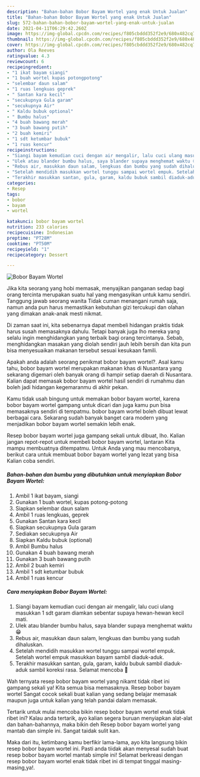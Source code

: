 ```yaml
---
description: "Bahan-bahan Bobor Bayam Wortel yang enak Untuk Jualan"
title: "Bahan-bahan Bobor Bayam Wortel yang enak Untuk Jualan"
slug: 572-bahan-bahan-bobor-bayam-wortel-yang-enak-untuk-jualan
date: 2021-04-11T06:29:42.260Z
image: https://img-global.cpcdn.com/recipes/f805cbddd352f2e9/680x482cq70/bobor-bayam-wortel-foto-resep-utama.jpg
thumbnail: https://img-global.cpcdn.com/recipes/f805cbddd352f2e9/680x482cq70/bobor-bayam-wortel-foto-resep-utama.jpg
cover: https://img-global.cpcdn.com/recipes/f805cbddd352f2e9/680x482cq70/bobor-bayam-wortel-foto-resep-utama.jpg
author: Ola Reeves
ratingvalue: 4.3
reviewcount: 6
recipeingredient:
- "1 ikat bayam siangi"
- "1 buah wortel kupas potongpotong"
- "selembar daun salam"
- "1 ruas lengkuas geprek"
- " Santan kara kecil"
- "secukupnya Gula garam"
- "secukupnya Air"
- " Kaldu bubuk optional"
- " Bumbu halus"
- "4 buah bawang merah"
- "3 buah bawang putih"
- "2 buah kemiri"
- "1 sdt ketumbar bubuk"
- "1 ruas kencur"
recipeinstructions:
- "Siangi bayam kemudian cuci dengan air mengalir, lalu cuci ulang masukkan 1 sdt garam diamkan sebentar supaya hewan-hewan kecil mati."
- "Ulek atau blander bumbu halus, saya blander supaya menghemat waktu 😁"
- "Rebus air, masukkan daun salam, lengkuas dan bumbu yang sudah dihaluskan."
- "Setelah mendidih masukkan wortel tunggu sampai wortel empuk. Setelah wortel empuk masukkan bayam sambil diaduk-aduk."
- "Terakhir masukkan santan, gula, garam, kaldu bubuk sambil diaduk-aduk sambil koreksi rasa. Selamat mencoba 🥰"
categories:
- Resep
tags:
- bobor
- bayam
- wortel

katakunci: bobor bayam wortel 
nutrition: 233 calories
recipecuisine: Indonesian
preptime: "PT28M"
cooktime: "PT50M"
recipeyield: "1"
recipecategory: Dessert

---
```



![Bobor Bayam Wortel](https://img-global.cpcdn.com/recipes/f805cbddd352f2e9/680x482cq70/bobor-bayam-wortel-foto-resep-utama.jpg)

Jika kita seorang yang hobi memasak, menyajikan panganan sedap bagi orang tercinta merupakan suatu hal yang mengasyikan untuk kamu sendiri. Tanggung jawab seorang  wanita Tidak cuman menangani rumah saja, namun anda pun harus memastikan kebutuhan gizi tercukupi dan olahan yang dimakan anak-anak mesti nikmat.

Di zaman  saat ini, kita sebenarnya dapat membeli hidangan praktis tidak harus susah memasaknya dahulu. Tetapi banyak juga lho mereka yang selalu ingin menghidangkan yang terbaik bagi orang tercintanya. Sebab, menghidangkan masakan yang diolah sendiri jauh lebih bersih dan kita pun bisa menyesuaikan makanan tersebut sesuai kesukaan famili. 



Apakah anda adalah seorang penikmat bobor bayam wortel?. Asal kamu tahu, bobor bayam wortel merupakan makanan khas di Nusantara yang sekarang digemari oleh banyak orang di hampir setiap daerah di Nusantara. Kalian dapat memasak bobor bayam wortel hasil sendiri di rumahmu dan boleh jadi hidangan kegemaranmu di akhir pekan.

Kamu tidak usah bingung untuk memakan bobor bayam wortel, karena bobor bayam wortel gampang untuk dicari dan juga kamu pun bisa memasaknya sendiri di tempatmu. bobor bayam wortel boleh dibuat lewat berbagai cara. Sekarang sudah banyak banget cara modern yang menjadikan bobor bayam wortel semakin lebih enak.

Resep bobor bayam wortel juga gampang sekali untuk dibuat, lho. Kalian jangan repot-repot untuk membeli bobor bayam wortel, lantaran Kita mampu membuatnya ditempatmu. Untuk Anda yang mau mencobanya, berikut cara untuk membuat bobor bayam wortel yang lezat yang bisa Kalian coba sendiri.

<!--inarticleads1-->

##### Bahan-bahan dan bumbu yang dibutuhkan untuk menyiapkan Bobor Bayam Wortel:

1. Ambil 1 ikat bayam, siangi
1. Gunakan 1 buah wortel, kupas potong-potong
1. Siapkan selembar daun salam
1. Ambil 1 ruas lengkuas, geprek
1. Gunakan  Santan kara kecil
1. Siapkan secukupnya Gula garam
1. Sediakan secukupnya Air
1. Siapkan  Kaldu bubuk (optional)
1. Ambil  Bumbu halus
1. Gunakan 4 buah bawang merah
1. Gunakan 3 buah bawang putih
1. Ambil 2 buah kemiri
1. Ambil 1 sdt ketumbar bubuk
1. Ambil 1 ruas kencur




<!--inarticleads2-->

##### Cara menyiapkan Bobor Bayam Wortel:

1. Siangi bayam kemudian cuci dengan air mengalir, lalu cuci ulang masukkan 1 sdt garam diamkan sebentar supaya hewan-hewan kecil mati.
1. Ulek atau blander bumbu halus, saya blander supaya menghemat waktu 😁
1. Rebus air, masukkan daun salam, lengkuas dan bumbu yang sudah dihaluskan.
1. Setelah mendidih masukkan wortel tunggu sampai wortel empuk. Setelah wortel empuk masukkan bayam sambil diaduk-aduk.
1. Terakhir masukkan santan, gula, garam, kaldu bubuk sambil diaduk-aduk sambil koreksi rasa. Selamat mencoba 🥰




Wah ternyata resep bobor bayam wortel yang nikamt tidak ribet ini gampang sekali ya! Kita semua bisa memasaknya. Resep bobor bayam wortel Sangat cocok sekali buat kalian yang sedang belajar memasak maupun juga untuk kalian yang telah pandai dalam memasak.

Tertarik untuk mulai mencoba bikin resep bobor bayam wortel enak tidak ribet ini? Kalau anda tertarik, ayo kalian segera buruan menyiapkan alat-alat dan bahan-bahannya, maka bikin deh Resep bobor bayam wortel yang mantab dan simple ini. Sangat taidak sulit kan. 

Maka dari itu, ketimbang kamu berfikir lama-lama, ayo kita langsung bikin resep bobor bayam wortel ini. Pasti anda tiidak akan menyesal sudah buat resep bobor bayam wortel mantab simple ini! Selamat berkreasi dengan resep bobor bayam wortel enak tidak ribet ini di tempat tinggal masing-masing,ya!.

